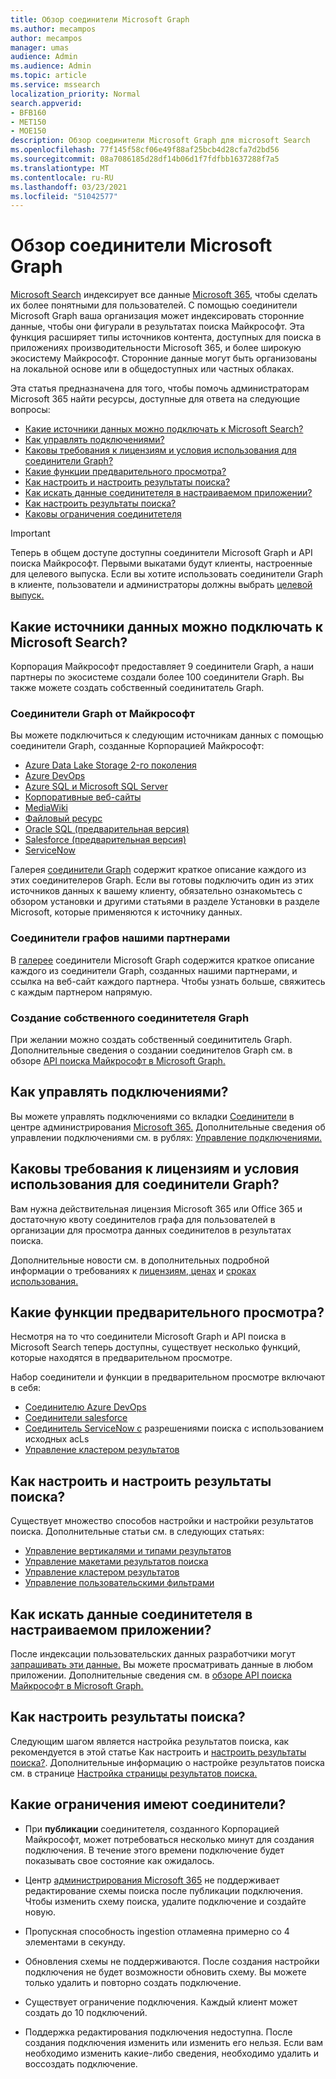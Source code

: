 ```yaml
---
title: Обзор соединители Microsoft Graph
ms.author: mecampos
author: mecampos
manager: umas
audience: Admin
ms.audience: Admin
ms.topic: article
ms.service: mssearch
localization_priority: Normal
search.appverid:
- BFB160
- MET150
- MOE150
description: Обзор соединители Microsoft Graph для microsoft Search
ms.openlocfilehash: 77f145f58cf06e49f88af25bcb4d28cfa7d2bd56
ms.sourcegitcommit: 08a7086185d28df14b06d1f7fdfbb1637288f7a5
ms.translationtype: MT
ms.contentlocale: ru-RU
ms.lasthandoff: 03/23/2021
ms.locfileid: "51042577"
---
```

<!---Previous ms.author: monaray --->

# <a name="overview-of-microsoft-graph-connectors"></a>Обзор соединители Microsoft Graph

[Microsoft Search](./overview-microsoft-search.md) индексирует все данные [Microsoft 365,](https://www.microsoft.com/microsoft-365) чтобы сделать их более понятными для пользователей. С помощью соединители Microsoft Graph ваша организация может индексировать сторонние данные, чтобы они фигурали в результатах поиска Майкрософт. Эта функция расширяет типы источников контента, доступных для поиска в приложениях производительности Microsoft 365, и более широкую экосистему Майкрософт. Сторонние данные могут быть организованы на локальной основе или в общедоступных или частных облаках.

<!---link Microsoft Graph reference in line 19 when we have access to relevant documentation--->

Эта статья предназначена для того, чтобы помочь администраторам Microsoft 365 найти ресурсы, доступные для ответа на следующие вопросы:

* [Какие источники данных можно подключать к Microsoft Search?](#what-data-sources-can-be-connected-to-microsoft-search)
* [Как управлять подключениями?](#how-do-i-manage-my-connections)
* [Каковы требования к лицензиям и условия использования для соединители Graph?](#what-are-the-license-requirements-and-terms-of-use-for-graph-connectors)
* [Какие функции предварительного просмотра?](#what-are-the-preview-features)
* [Как настроить и настроить результаты поиска?](#how-do-i-customize-and-configure-search-results)
* [Как искать данные соединитетеля в настраиваемом приложении?](#how-do-i-search-my-connector-data-from-a-custom-application)
* [Как настроить результаты поиска?](#how-do-i-customize-search-results)
* [Каковы ограничения соединитетеля](#what-are-the-connector-limitations)

<!---Modify to another note that is more accurate after rollout completion--->
> [!IMPORTANT]
> Теперь в общем доступе доступны соединители Microsoft Graph и API поиска Майкрософт. Первыми выкатами будут клиенты, настроенные для целевого выпуска. Если вы хотите использовать соединители Graph в клиенте, пользователи и администраторы должны выбрать [целевой выпуск.](/microsoft-365/admin/manage/release-options-in-office-365?preserve-view=true&view=o365-worldwide)

<!---Add Value, scenario, example, and/or graphic in December updates--->
<!---Probably remove architecture section below
## Architecture

The following architectural diagram of the Microsoft Graph platform shows how Graph connector content flows through content indexing to user results in [Microsoft Search](./overview-microsoft-search.md) clients. The rest of this section explains each of the key building blocks in the diagram.

![Diagram: on-premises and cloud-based data is pulled by connectors and indexed by the Microsoft Search API, and then the Microsoft Search service delivers the results to users.](media/connectors-overview/highlevel-connectors.png)
Graph connectors can pull data from cloud-based (SaaS) data sources and on-premises data stores. The above diagram shows connections to only two data sources, but you can add connections to up ten sources per tenant.

The Microsoft Graph Connectors API instantiates one connection per data source. Then, the API indexes and stores the data. Established connections interact with Microsoft Search, so users can get search results.

You can use the Microsoft 365 [admin center](https://admin.microsoft.com) to setup and manage any of the Graph connectors by Microsoft. The admin center has a simple user interface that makes it easy to establish the connection to your data source, and monitor connection status and utilization.

***Edit paragraph below***
To create a **connection** to a data source, admins need authenticated access to the data and the entire content repository. The data is fed to the graph connector service for indexing.--->

## <a name="what-data-sources-can-be-connected-to-microsoft-search"></a>Какие источники данных можно подключать к Microsoft Search?

Корпорация Майкрософт предоставляет 9 соединители Graph, а наши партнеры по экосистеме создали более 100 соединители Graph. Вы также можете создать собственный соединитатель Graph.

### <a name="graph-connectors-by-microsoft"></a>Соединители Graph от Майкрософт

Вы можете подключиться к следующим источникам данных с помощью соединители Graph, созданные Корпорацией Майкрософт:

<!---Add links below when new docs are created--->
* [Azure Data Lake Storage 2-го поколения](azure-data-lake-connector.md)
* [Azure DevOps](azure-devops-connector.md)
* [Azure SQL и Microsoft SQL Server](MSSQL-connector.md)
* [Корпоративные веб-сайты](enterprise-web-connector.md)
* [MediaWiki](mediawiki-connector.md)
* [Файловый ресурс](fileshare-connector.md)
* [Oracle SQL (предварительная версия)](OracleSQL-connector.md)
* [Salesforce (предварительная версия)](salesforce-connector.md)
* [ServiceNow](servicenow-connector.md)

Галерея [соединители Graph](connectors-gallery.md) содержит краткое описание каждого из этих соединителеров Graph. Если вы готовы подключить один из этих источников данных к вашему клиенту, обязательно ознакомьтесь с обзором установки и другими статьями в разделе Установки в разделе Microsoft, которые применяются к источнику данных. [](configure-connector.md)

### <a name="graph-connectors-by-our-partners"></a>Соединители графов нашими партнерами

В [галерее](connectors-gallery.md) соединители Microsoft Graph содержится краткое описание каждого из соединители Graph, созданных нашими партнерами, и ссылка на веб-сайт каждого партнера. Чтобы узнать больше, свяжитесь с каждым партнером напрямую.

### <a name="build-your-own-graph-connector"></a>Создание собственного соединитетеля Graph

При желании можно создать собственный соединититель Graph. Дополнительные сведения о создании соединителов Graph см. в обзоре [API поиска Майкрософт в Microsoft Graph.](/graph/search-concept-overview)

## <a name="how-do-i-manage-my-connections"></a>Как управлять подключениями?

Вы можете управлять подключениями со вкладки [Соединители](https://admin.microsoft.com/Adminportal/Home#/MicrosoftSearch/Connectors) в центре администрирования [Microsoft 365.](https://admin.microsoft.com/) Дополнительные сведения об управлении подключениями см. в рублях: [Управление подключениями.](manage-connector.md)

## <a name="what-are-the-license-requirements-and-terms-of-use-for-graph-connectors"></a>Каковы требования к лицензиям и условия использования для соединители Graph?

Вам нужна действительная лицензия Microsoft 365 или Office 365 и достаточную квоту соединителов графа для пользователей в организации для просмотра данных соединителов в результатах поиска.

Дополнительные новости см. в дополнительных подробной информации о требованиях к [лицензиям, ценах](licensing.md) и [сроках использования.](terms-of-use.md)

## <a name="what-are-the-preview-features"></a>Какие функции предварительного просмотра?

Несмотря на то что соединители Microsoft Graph и API поиска в Microsoft Search теперь доступны, существует несколько функций, которые находятся в предварительном просмотре.

Набор соединители и функции в предварительном просмотре включают в себя:

* [Соединителю Azure DevOps](azure-devops-connector.md)
* [Соединители salesforce](salesforce-connector.md)
* [Соединитель ServiceNow с](servicenow-connector.md) разрешениями поиска с использованием исходных acLs
* [Управление кластером результатов](result-cluster.md)

## <a name="how-do-i-customize-and-configure-search-results"></a>Как настроить и настроить результаты поиска?

Существует множество способов настройки и настройки результатов поиска. Дополнительные статьи см. в следующих статьях:

* [Управление вертикалями и типами результатов](customize-search-page.md)
* [Управление макетами результатов поиска](customize-results-layout.md)
* [Управление кластером результатов](result-cluster.md)
* [Управление пользовательскими фильтрами](custom-filters.md)

## <a name="how-do-i-search-my-connector-data-from-a-custom-application"></a>Как искать данные соединитетеля в настраиваемом приложении?

После индексации пользовательских данных разработчики могут [запрашивать эти данные.](/graph/search-concept-custom-types) Вы можете просматривать данные в любом приложении. Дополнительные сведения см. в [обзоре API поиска Майкрософт в Microsoft Graph.](/graph/search-concept-overview)

## <a name="how-do-i-customize-search-results"></a>Как настроить результаты поиска?

Следующим шагом является настройка результатов поиска, как рекомендуется в этой статье Как настроить и [настроить результаты поиска?](#how-do-i-customize-and-configure-search-results). Дополнительные информацию о настройке результатов поиска см. в странице [Настройка страницы результатов поиска.](customize-search-page.md)

## <a name="what-are-the-connector-limitations"></a>Какие ограничения имеют соединители?

* При **публикации** соединитетеля, созданного Корпорацией Майкрософт, может потребоваться несколько минут для создания подключения. В течение этого времени подключение будет показывать свое состояние как ожидалось.

* Центр [администрирования Microsoft 365](https://admin.microsoft.com) не поддерживает  редактирование схемы поиска после публикации подключения. Чтобы изменить схему поиска, удалите подключение и создайте новую.

* Пропускная способность ingestion отламеяна примерно со 4 элементами в секунду.

* Обновления схемы не поддерживаются. После создания настройки подключения не будет возможности обновить схему. Вы можете только удалить и повторно создать подключение.

* Существует ограничение подключения. Каждый клиент может создать до 10 подключений.

* Поддержка редактирования подключения недоступна. После создания подключения изменить или изменить его нельзя. Если вам необходимо изменить какие-либо сведения, необходимо удалить и воссоздать подключение.